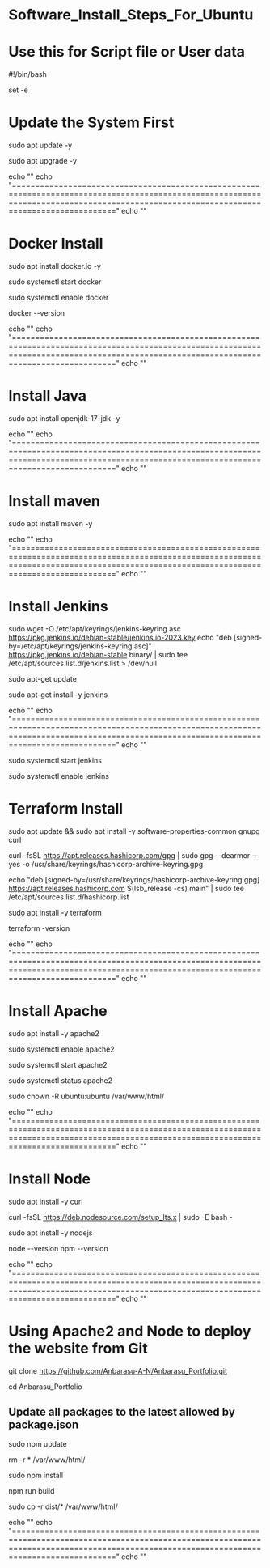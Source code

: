 # Software_Install_Steps_For_Ubuntu


# Use this for Script file or User data
#!/bin/bash 

set -e

# Update the System First

sudo apt update -y

sudo apt upgrade -y

echo ""
echo "========================================================================================================================================================================================"
echo ""


# Docker Install

sudo apt install docker.io -y

sudo systemctl start docker

sudo systemctl enable docker

docker --version

echo ""
echo "========================================================================================================================================================================================"
echo ""


# Install Java

sudo apt install openjdk-17-jdk -y

echo ""
echo "========================================================================================================================================================================================"
echo ""

# Install maven

sudo apt install maven -y

echo ""
echo "========================================================================================================================================================================================"
echo ""

# Install Jenkins

sudo wget -O /etc/apt/keyrings/jenkins-keyring.asc \
  https://pkg.jenkins.io/debian-stable/jenkins.io-2023.key
echo "deb [signed-by=/etc/apt/keyrings/jenkins-keyring.asc]" \
  https://pkg.jenkins.io/debian-stable binary/ | sudo tee \
  /etc/apt/sources.list.d/jenkins.list > /dev/null

sudo apt-get update

sudo apt-get install -y jenkins

echo ""
echo "========================================================================================================================================================================================"
echo ""

sudo systemctl start jenkins

sudo systemctl enable jenkins


# Terraform Install

sudo apt update && sudo apt install -y software-properties-common gnupg curl

curl -fsSL https://apt.releases.hashicorp.com/gpg | sudo gpg --dearmor --yes -o /usr/share/keyrings/hashicorp-archive-keyring.gpg


echo "deb [signed-by=/usr/share/keyrings/hashicorp-archive-keyring.gpg] https://apt.releases.hashicorp.com $(lsb_release -cs) main" | sudo tee /etc/apt/sources.list.d/hashicorp.list

sudo apt install -y terraform

terraform -version

echo ""
echo "========================================================================================================================================================================================"
echo ""

# Install Apache
sudo apt install -y apache2

sudo systemctl enable apache2

sudo systemctl start apache2

sudo systemctl status apache2

sudo chown -R ubuntu:ubuntu /var/www/html/

echo ""
echo "========================================================================================================================================================================================"
echo ""


# Install Node

sudo apt install -y curl

curl -fsSL https://deb.nodesource.com/setup_lts.x | sudo -E bash -

sudo apt install -y nodejs

node --version
npm --version

echo ""
echo "========================================================================================================================================================================================"
echo ""

# Using Apache2 and Node to deploy the website from Git
git clone https://github.com/Anbarasu-A-N/Anbarasu_Portfolio.git

cd Anbarasu_Portfolio
## Update all packages to the latest allowed by package.json
sudo npm update

rm -r * /var/www/html/

sudo npm install

npm run build

sudo cp -r dist/* /var/www/html/

echo ""
echo "========================================================================================================================================================================================"
echo ""



